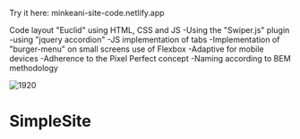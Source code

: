 Try it here: minkeani-site-code.netlify.app

Code layout "Euclid" using HTML, CSS and JS
-Using the "Swiper.js" plugin
-using "jquery accordion"
-JS implementation of tabs
-Implementation of "burger-menu" on small screens
use of Flexbox
-Adaptive for mobile devices
-Adherence to the Pixel Perfect concept
-Naming according to BEM methodology

![1920](https://user-images.githubusercontent.com/78946975/136273851-171141b4-c2ee-4600-b3e8-93c5e109b577.png)
# SimpleSite
